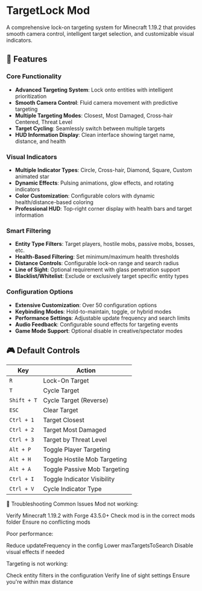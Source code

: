 # TargetLock Mod

A comprehensive lock-on targeting system for Minecraft 1.19.2 that provides smooth camera control, intelligent target selection, and customizable visual indicators.

## 🎯 Features

### Core Functionality
- **Advanced Targeting System**: Lock onto entities with intelligent prioritization
- **Smooth Camera Control**: Fluid camera movement with predictive targeting
- **Multiple Targeting Modes**: Closest, Most Damaged, Cross-hair Centered, Threat Level
- **Target Cycling**: Seamlessly switch between multiple targets
- **HUD Information Display**: Clean interface showing target name, distance, and health

### Visual Indicators
- **Multiple Indicator Types**: Circle, Cross-hair, Diamond, Square, Custom animated star
- **Dynamic Effects**: Pulsing animations, glow effects, and rotating indicators
- **Color Customization**: Configurable colors with dynamic health/distance-based coloring
- **Professional HUD**: Top-right corner display with health bars and target information

### Smart Filtering
- **Entity Type Filters**: Target players, hostile mobs, passive mobs, bosses, etc.
- **Health-Based Filtering**: Set minimum/maximum health thresholds
- **Distance Controls**: Configurable lock-on range and search radius
- **Line of Sight**: Optional requirement with glass penetration support
- **Blacklist/Whitelist**: Exclude or exclusively target specific entity types

### Configuration Options
- **Extensive Customization**: Over 50 configuration options
- **Keybinding Modes**: Hold-to-maintain, toggle, or hybrid modes
- **Performance Settings**: Adjustable update frequency and search limits
- **Audio Feedback**: Configurable sound effects for targeting events
- **Game Mode Support**: Optional disable in creative/spectator modes

## 🎮 Default Controls

| Key | Action |
|-----|--------|
| `R` | Lock-On Target |
| `T` | Cycle Target |
| `Shift + T` | Cycle Target (Reverse) |
| `ESC` | Clear Target |
| `Ctrl + 1` | Target Closest |
| `Ctrl + 2` | Target Most Damaged |
| `Ctrl + 3` | Target by Threat Level |
| `Alt + P` | Toggle Player Targeting |
| `Alt + H` | Toggle Hostile Mob Targeting |
| `Alt + A` | Toggle Passive Mob Targeting |
| `Ctrl + I` | Toggle Indicator Visibility |
| `Ctrl + V` | Cycle Indicator Type |


🐛 Troubleshooting
Common Issues
Mod not working:

Verify Minecraft 1.19.2 with Forge 43.5.0+
Check mod is in the correct mods folder
Ensure no conflicting mods

Poor performance:

Reduce updateFrequency in the config
Lower maxTargetsToSearch
Disable visual effects if needed

Targeting is not working:

Check entity filters in the configuration
Verify line of sight settings
Ensure you're within max distance
